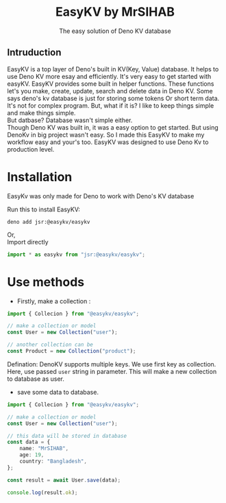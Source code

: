 <div align="center">

# EasyKV by MrSIHAB

The easy solution of Deno KV database

</div>

## Intruduction

EasyKV is a top layer of Deno's built in KV(Key, Value) database. It helps to
use Deno KV more esay and efficiently. It's very easy to get started with
easyKV. EasyKV provides some built in helper functions. These functions let's
you make, create, update, search and delete data in Deno KV. Some says deno's kv
database is just for storing some tokens Or short term data. It's not for
complex program. But, what if it is? I like to keep things simple and make
things simple.\
But datbase? Database wasn't simple either.\
Though Deno KV was built in, it was a easy option to get started. But using
DenoKv in big project wasn't easy. So I made this EasyKV to make my workflow
easy and your's too. EasyKV was designed to use Deno Kv to production level.

# Installation

EasyKv was only made for Deno to work with Deno's KV database

Run this to install EasyKV:

```console
deno add jsr:@easykv/easykv
```

Or,\
Import directly

```typescript
import * as easykv from "jsr:@easykv/easykv";
```

# Use methods

- Firstly, make a collection :

```typescript
import { Collecion } from "@easykv/easykv";

// make a collection or model
const User = new Collection("user");

// another collection can be
const Product = new Collection("product");
```

Defination: DenoKV supports multiple keys. We use first key as collection. Here,
use passed `user` string in parameter. This will make a new collection to
database as user.

- save some data to database.

```typescript
import { Collecion } from "@easykv/easykv";

// make a collection or model
const User = new Collection("user");

// this data will be stored in database
const data = {
    name: "MrSIHAB",
    age: 19,
    country: "Bangladesh",
};

const result = await User.save(data);

console.log(result.ok);
```
